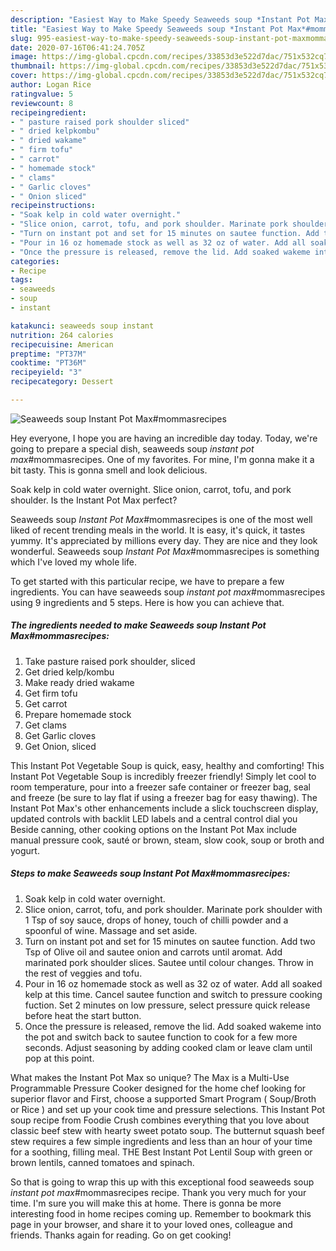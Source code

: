 ```yaml
---
description: "Easiest Way to Make Speedy Seaweeds soup *Instant Pot Max*#mommasrecipes"
title: "Easiest Way to Make Speedy Seaweeds soup *Instant Pot Max*#mommasrecipes"
slug: 995-easiest-way-to-make-speedy-seaweeds-soup-instant-pot-maxmommasrecipes
date: 2020-07-16T06:41:24.705Z
image: https://img-global.cpcdn.com/recipes/33853d3e522d7dac/751x532cq70/seaweeds-soup-instant-pot-maxmommasrecipes-recipe-main-photo.jpg
thumbnail: https://img-global.cpcdn.com/recipes/33853d3e522d7dac/751x532cq70/seaweeds-soup-instant-pot-maxmommasrecipes-recipe-main-photo.jpg
cover: https://img-global.cpcdn.com/recipes/33853d3e522d7dac/751x532cq70/seaweeds-soup-instant-pot-maxmommasrecipes-recipe-main-photo.jpg
author: Logan Rice
ratingvalue: 5
reviewcount: 8
recipeingredient:
- " pasture raised pork shoulder sliced"
- " dried kelpkombu"
- " dried wakame"
- " firm tofu"
- " carrot"
- " homemade stock"
- " clams"
- " Garlic cloves"
- " Onion sliced"
recipeinstructions:
- "Soak kelp in cold water overnight."
- "Slice onion, carrot, tofu, and pork shoulder. Marinate pork shoulder with 1 Tsp of soy sauce, drops of honey, touch of chilli powder and a spoonful of wine. Massage and set aside."
- "Turn on instant pot and set for 15 minutes on sautee function. Add two Tsp of Olive oil and sautee onion and carrots until aromat. Add marinated pork shoulder slices. Sautee until colour changes. Throw in the rest of veggies and tofu."
- "Pour in 16 oz homemade stock as well as 32 oz of water. Add all soaked kelp at this time. Cancel sautee function and switch to pressure cooking fuction. Set 2 minutes on low pressure, select pressure quick release before heat the start button."
- "Once the pressure is released, remove the lid. Add soaked wakeme into the pot and switch back to sautee function to cook for a few more seconds. Adjust seasoning by adding cooked clam or leave clam until pop at this point."
categories:
- Recipe
tags:
- seaweeds
- soup
- instant

katakunci: seaweeds soup instant 
nutrition: 264 calories
recipecuisine: American
preptime: "PT37M"
cooktime: "PT36M"
recipeyield: "3"
recipecategory: Dessert

---
```



![Seaweeds soup *Instant Pot Max*#mommasrecipes](https://img-global.cpcdn.com/recipes/33853d3e522d7dac/751x532cq70/seaweeds-soup-instant-pot-maxmommasrecipes-recipe-main-photo.jpg)

Hey everyone, I hope you are having an incredible day today. Today, we're going to prepare a special dish, seaweeds soup *instant pot max*#mommasrecipes. One of my favorites. For mine, I'm gonna make it a bit tasty. This is gonna smell and look delicious.

Soak kelp in cold water overnight. Slice onion, carrot, tofu, and pork shoulder. Is the Instant Pot Max perfect?

Seaweeds soup *Instant Pot Max*#mommasrecipes is one of the most well liked of recent trending meals in the world. It is easy, it's quick, it tastes yummy. It's appreciated by millions every day. They are nice and they look wonderful. Seaweeds soup *Instant Pot Max*#mommasrecipes is something which I've loved my whole life.


To get started with this particular recipe, we have to prepare a few ingredients. You can have seaweeds soup *instant pot max*#mommasrecipes using 9 ingredients and 5 steps. Here is how you can achieve that.

<!--inarticleads1-->

##### The ingredients needed to make Seaweeds soup *Instant Pot Max*#mommasrecipes:

1. Take  pasture raised pork shoulder, sliced
1. Get  dried kelp/kombu
1. Make ready  dried wakame
1. Get  firm tofu
1. Get  carrot
1. Prepare  homemade stock
1. Get  clams
1. Get  Garlic cloves
1. Get  Onion, sliced


This Instant Pot Vegetable Soup is quick, easy, healthy and comforting! This Instant Pot Vegetable Soup is incredibly freezer friendly! Simply let cool to room temperature, pour into a freezer safe container or freezer bag, seal and freeze (be sure to lay flat if using a freezer bag for easy thawing). The Instant Pot Max&#39;s other enhancements include a slick touchscreen display, updated controls with backlit LED labels and a central control dial you Beside canning, other cooking options on the Instant Pot Max include manual pressure cook, sauté or brown, steam, slow cook, soup or broth and yogurt. 

<!--inarticleads2-->

##### Steps to make Seaweeds soup *Instant Pot Max*#mommasrecipes:

1. Soak kelp in cold water overnight.
1. Slice onion, carrot, tofu, and pork shoulder. Marinate pork shoulder with 1 Tsp of soy sauce, drops of honey, touch of chilli powder and a spoonful of wine. Massage and set aside.
1. Turn on instant pot and set for 15 minutes on sautee function. Add two Tsp of Olive oil and sautee onion and carrots until aromat. Add marinated pork shoulder slices. Sautee until colour changes. Throw in the rest of veggies and tofu.
1. Pour in 16 oz homemade stock as well as 32 oz of water. Add all soaked kelp at this time. Cancel sautee function and switch to pressure cooking fuction. Set 2 minutes on low pressure, select pressure quick release before heat the start button.
1. Once the pressure is released, remove the lid. Add soaked wakeme into the pot and switch back to sautee function to cook for a few more seconds. Adjust seasoning by adding cooked clam or leave clam until pop at this point.


What makes the Instant Pot Max so unique? The Max is a Multi-Use Programmable Pressure Cooker designed for the home chef looking for superior flavor and First, choose a supported Smart Program ( Soup/Broth or Rice ) and set up your cook time and pressure selections. This Instant Pot soup recipe from Foodie Crush combines everything that you love about classic beef stew with hearty sweet potato soup. The butternut squash beef stew requires a few simple ingredients and less than an hour of your time for a soothing, filling meal. THE Best Instant Pot Lentil Soup with green or brown lentils, canned tomatoes and spinach. 

So that is going to wrap this up with this exceptional food seaweeds soup *instant pot max*#mommasrecipes recipe. Thank you very much for your time. I'm sure you will make this at home. There is gonna be more interesting food in home recipes coming up. Remember to bookmark this page in your browser, and share it to your loved ones, colleague and friends. Thanks again for reading. Go on get cooking!
